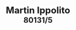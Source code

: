 <p align="center">
  <strong><span style="font-size: 24px;">Martin Ippolito</span></strong>  
  <br>
  <strong><span style="font-size: 20px;">80131/5</span></strong>
</p>
